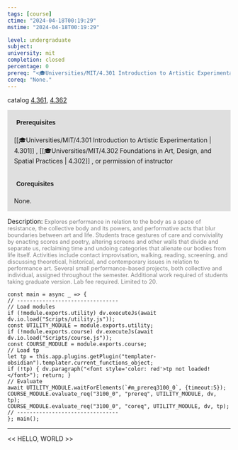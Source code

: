 ```yaml
---
tags: [course]
ctime: "2024-04-18T00:19:29"
mstime: "2024-04-18T00:19:29"

level: undergraduate
subject: 
university: mit
completion: closed
percentage: 0
prereq: "<🎓Universities/MIT/4.301 Introduction to Artistic Experimentation> , <🎓Universities/MIT/4.302 Foundations in Art, Design, and Spatial Practices> , or permission of instructor"
coreq: "None."
---
```


catalog [4.361](http://student.mit.edu/catalog/m4c.html#4.361), [4.362](http://student.mit.edu/catalog/m4c.html#4.362)

<span style="display: block; padding: 15px; background-color: rgb(100, 100, 100, 0.2);"><font id="m_prereq3100_0" style="display: block; font-family: Arial, sans-serif; font-weight: bold; padding: 5px">Prerequisites</font><br><span id="prereq3100_0">[[🎓Universities/MIT/4.301 Introduction to Artistic Experimentation | 4.301]] , [[🎓Universities/MIT/4.302 Foundations in Art, Design, and Spatial Practices | 4.302]] , or permission of instructor</span></span>
<span style="display: block; padding: 15px; background-color: rgb(100, 100, 100, 0.2);"><font id="m_coreq3100_0" style="display: block; font-family: Arial, sans-serif; font-weight: bold; padding: 5px">Corequisites</font><br><span id="coreq3100_0">None.</span></span>

<font style="">Description:</font>
<font style="color: grey; font-size: 0.8rem;">Explores performance in relation to the body as a space of resistance, the collective body and its powers, and performative acts that blur boundaries between art and life. Students trace gestures of care and conviviality by enacting scores and poetry, altering screens and other walls that divide and separate us, reclaiming time and undoing categories that alienate our bodies from life itself. Activities include contact improvisation, walking, reading, screening, and discussing theoretical, historical, and contemporary issues in relation to performance art. Several small performance-based projects, both collective and individual, assigned throughout the semester. Additional work required of students taking graduate version. Lab fee required. Limited to 20.</font>

```dataviewjs
const main = async _ => {
// --------------------------------
// Load modules
if (!module.exports.utility) dv.executeJs(await dv.io.load("Scripts/utility.js"));
const UTILITY_MODULE = module.exports.utility;
if (!module.exports.course) dv.executeJs(await dv.io.load("Scripts/course.js"));
const COURSE_MODULE = module.exports.course;
// Load tp
let tp = this.app.plugins.getPlugin("templater-obsidian").templater.current_functions_object;
if (!tp) { dv.paragraph("<font style='color: red'>tp not loaded!</font>"); return; }
// Evaluate
await UTILITY_MODULE.waitForElements(`#m_prereq3100_0`, {timeout:5});
COURSE_MODULE.evaluate_req("3100_0", "prereq", UTILITY_MODULE, dv, tp);
COURSE_MODULE.evaluate_req("3100_0", "coreq", UTILITY_MODULE, dv, tp);
// --------------------------------
}; main();
```

---

<< HELLO, WORLD >>

